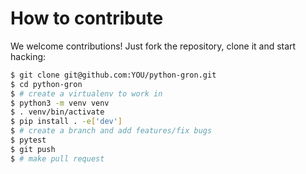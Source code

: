 # How to contribute

We welcome contributions! Just fork the repository, clone it and start
hacking:

```bash
$ git clone git@github.com:YOU/python-gron.git
$ cd python-gron
$ # create a virtualenv to work in
$ python3 -m venv venv
$ . venv/bin/activate
$ pip install . -e['dev']
$ # create a branch and add features/fix bugs
$ pytest
$ git push
$ # make pull request
```
